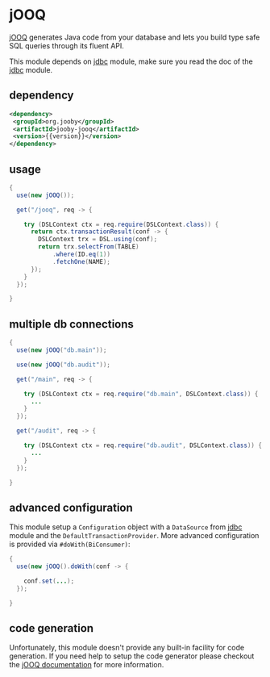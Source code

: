 # jOOQ

<a href="http://www.jooq.org">jOOQ</a> generates Java code from your database and lets you build type safe SQL queries through its fluent API.

This module depends on [jdbc](/doc/jdbc) module, make sure you read the doc of the [jdbc](/doc/jdbc) module.

## dependency

```xml
<dependency>
 <groupId>org.jooby</groupId>
 <artifactId>jooby-jooq</artifactId>
 <version>{{version}}</version>
</dependency>
```

## usage

```java
{
  use(new jOOQ());

  get("/jooq", req -> {

    try (DSLContext ctx = req.require(DSLContext.class)) {
      return ctx.transactionResult(conf -> {
        DSLContext trx = DSL.using(conf);
        return trx.selectFrom(TABLE)
            .where(ID.eq(1))
            .fetchOne(NAME);
      });
    }
  });

}
```

## multiple db connections

```java
{
  use(new jOOQ("db.main"));

  use(new jOOQ("db.audit"));

  get("/main", req -> {

    try (DSLContext ctx = req.require("db.main", DSLContext.class)) {
      ...
    }
  });

  get("/audit", req -> {

    try (DSLContext ctx = req.require("db.audit", DSLContext.class)) {
      ...
    }
  });

}
```

## advanced configuration

This module setup a ```Configuration``` object with a ```DataSource``` from [jdbc](/doc/jdbc) module and the ```DefaultTransactionProvider```. More advanced configuration is provided via ```#doWith(BiConsumer)```:

```java
{
  use(new jOOQ().doWith(conf -> {

    conf.set(...);
  });

}
```

## code generation

Unfortunately, this module doesn't provide any built-in facility for code generation. If you need help to setup the code generator please checkout the <a href="http://www.jooq.org/doc/latest/manual/code-generation/">jOOQ documentation</a> for more information.
